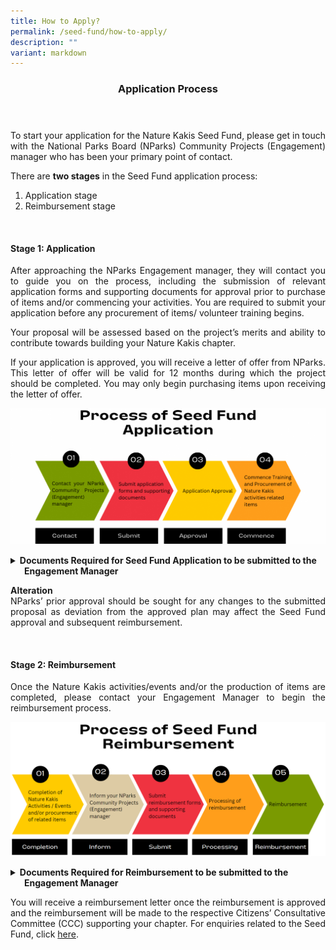 ```yaml
---
title: How to Apply?
permalink: /seed-fund/how-to-apply/
description: ""
variant: markdown
---
```

<style>
a[target="_blank"]:after {
	content:none;
	margin: 0 3px 0 5px;
	}
	
details {
	cursor: pointer;
	}
	
details > summary {
	text-indent:-22px;
	margin-left:22px;
	}
	
details > ul li {
	margin-left: 22px;
	}
</style>

<header>
	<h3>Application Process</h3>
</header>


<p align="justify">To start your application for the Nature Kakis Seed Fund, please get in touch with the National Parks Board (NParks) Community Projects (Engagement) manager who has been your primary point of contact.</p>
<p align="justify">There are <b>two stages</b> in the Seed Fund application process:</p>
<ol>
	<li>Application stage</li>
	<li>Reimbursement stage</li>
</ol>
<br>

<h4>Stage 1: Application</h4>
<p align="justify">After approaching the NParks Engagement manager, they will contact you to guide you on the process, including the submission of relevant application forms and supporting documents for approval prior to purchase of items and/or commencing your activities. You are required to submit your application before any procurement of items/ volunteer training begins.</p>
<p align="justify">Your proposal will be assessed based on the project’s merits and ability to contribute towards building your Nature Kakis chapter.</p>
<p align="justify">If your application is approved, you will receive a letter of offer from NParks. This letter of offer will be valid for 12 months during which the project should be completed. You may only begin purchasing items upon receiving the letter of offer.</p>

<img src="/images/Seed%20Fund/seed%20fund%201.png"><br>

<details>
	<summary><b>Documents Required for Seed Fund Application to be submitted to the Engagement Manager</b></summary>
	<ul align="justify">
		<li>Completed Application Form</li>
		<li>Document showing estimated cost of items (e.g., Quotations from vendors/suppliers with itemised breakdown</li>
		<li>Proposed design of Nature Kakis identity items, publicity collaterals and appreciation tokens/trophies, including details of the items</li>
	</ul>
</details>
	<p align="justify"><b>Alteration</b><br>
	NParks’ prior approval should be sought for any changes to the submitted proposal as deviation from the approved plan may affect the Seed Fund approval and subsequent reimbursement.</p>
	<br>
	
<h4>Stage 2: Reimbursement</h4>
<p align="justify">Once the Nature Kakis activities/events and/or the production of items are completed, please contact your Engagement Manager to begin the reimbursement process.</p>

<img src="/images/Seed%20Fund/seed%20fund%205.PNG"><br>

<details>
	<summary><b>Documents Required for Reimbursement to be submitted to the Engagement Manager</b></summary>
	<ul align="justify">
		<li>Completed Reimbursement Form</li>
		<li>Tax invoices and receipts/proof of payment that show final amount paid by applicant to vendors</li>
		<li>Photos of purchased items that show clearly the items (including wordings printed on the items if applicable) and quantity</li>
		<li>(If claiming under training) Photos and event detail of trainer conducting activity/activities for at least 10 people in their precinct</li>
		<li>(If claiming under recurring events) Photos and events detail of recurring events</li>
		<li>Vendor creation template &amp; Direct Authorisation Credit (DCA) Form for e-payment</li>
	</ul>
</details>

<p align="justify">You will receive a reimbursement letter once the reimbursement is approved and the reimbursement will be made to the respective Citizens’ Consultative Committee (CCC) supporting your chapter. For enquiries related to the Seed Fund, click <a rel="noopener noreferrer" target="_blank" href="https://go.gov.sg/nk-formsg-enquiries">here</a>.</p>